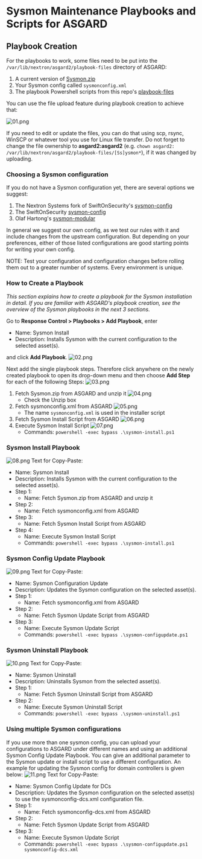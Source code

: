 # Sysmon Maintenance Playbooks and Scripts for ASGARD

## Playbook Creation
For the playbooks to work, some files need to be put into the `/var/lib/nextron/asgard2/playbook-files` directory of ASGARD:

1. A current version of [Sysmon.zip](https://download.sysinternals.com/files/Sysmon.zip)
2. Your Sysmon config called `sysmonconfig.xml`
3. The playbook Powershell scripts from this repo's [playbook-files](playbook-files)

You can use the file upload feature during playbook creation to achieve that:

![01.png](img/01.png)

If you need to edit or update the files, you can do that using scp, rsync, WinSCP or whatever tool you use for Linux file transfer.
Do not forget to change the file ownership to  **asgard2:asgard2**
(e.g. `chown asgard2: /var/lib/nextron/asgard2/playbook-files/[Ss]ysmon*`), if it was changed by uploading.

### Choosing a Sysmon configuration
If you do not have a Sysmon configuration yet, there are several options we suggest:

1. The Nextron Systems fork of SwiftOnSecurity's [sysmon-config](https://github.com/Neo23x0/sysmon-config)
2. The SwiftOnSecurity [sysmon-config](https://github.com/SwiftOnSecurity/sysmon-config)
3. Olaf Hartong's [sysmon-modular](https://github.com/olafhartong/sysmon-modular)

In general we suggest our own config, as we test our rules with it and include changes from the upstream configuration. But depending on your preferences, either of those listed configurations are good starting points for writing your own config.

NOTE: Test your configuration and configuration changes before rolling them out to a greater number of systems. Every environment is unique.

### How to Create a Playbook
*This section explains how to create a playbook for the Sysmon installation in detail. If you are familiar with ASGARD's playbook creation, see the overview of the Sysmon playbooks in the next 3 sections.*

Go to **Response Control > Playbooks > Add Playbook**, enter
* Name: Sysmon Install
* Description: Installs Sysmon with the current configuration to the selected asset(s).

and click **Add Playbook**.
![02.png](img/02.png)

Next add the single playbook steps. Therefore click anywhere on the newly created playbook to open its drop-down menu and then choose **Add Step** for each of the following Steps:
![03.png](img/03.png)
1. Fetch Sysmon.zip from ASGARD and unzip it
![04.png](img/04.png)
	- Check the Unzip box
2. Fetch sysmonconfig.xml from ASGARD
![05.png](img/05.png)
	- The name  `sysmonconfig.xml` is used in the installer script
3. Fetch Sysmon Install Script from ASGARD
![06.png](img/06.png)
4. Execute Sysmon Install Script
![07.png](img/07.png)
	- Commands: `powershell -exec bypass .\sysmon-install.ps1`




### Sysmon Install Playbook
![08.png](img/08.png)
Text for Copy-Paste:
* Name: Sysmon Install
* Description: Installs Sysmon with the current configuration to the selected asset(s).
* Step 1:
	* Name: Fetch Sysmon.zip from ASGARD and unzip it
* Step 2:
	* Name: Fetch sysmonconfig.xml from ASGARD
* Step 3:
	* Name: Fetch Sysmon Install Script from ASGARD
* Step 4:
	* Name: Execute Sysmon Install Script
	* Commands: `powershell -exec bypass .\sysmon-install.ps1`


### Sysmon Config Update Playbook
![09.png](img/09.png)
Text for Copy-Paste:
* Name: Sysmon Configuration Update
* Description: Updates the Sysmon configuration on the selected asset(s).
* Step 1:
	* Name: Fetch sysmonconfig.xml from ASGARD
* Step 2:
	* Name: Fetch Sysmon Update Script from ASGARD
* Step 3:
	* Name: Execute Sysmon Update Script
	* Commands: `powershell -exec bypass .\sysmon-configupdate.ps1`


### Sysmon Uninstall Playbook
![10.png](img/10.png)
Text for Copy-Paste:
* Name: Sysmon Uninstall
* Description: Uninstalls Sysmon from the selected asset(s).
* Step 1:
	* Name: Fetch Sysmon Uninstall Script from ASGARD
* Step 2:
	* Name: Execute Sysmon Uninstall Script
	* Commands: `powershell -exec bypass .\sysmon-uninstall.ps1`

### Using multiple Sysmon configurations
If you use more than one sysmon config, you can upload your configurations to ASGARD under different names and using an additional Sysmon Config Update Playbook. You can give an additional parameter to the Sysmon update or install  script to use a different configuration. An example for updating the Sysmon config for domain controllers is given below:
![11.png](img/11.png)
Text for Copy-Paste:
* Name: Sysmon Config Update for DCs
* Description: Updates the Sysmon configuration on the selected asset(s) to use the sysmonconfig-dcs.xml configuration file.
* Step 1:
	* Name: Fetch sysmonconfig-dcs.xml from ASGARD
* Step 2:
	* Name: Fetch Sysmon Update Script from ASGARD
* Step 3:
	* Name: Execute Sysmon Update Script
	* Commands: `powershell -exec bypass .\sysmon-configupdate.ps1 sysmonconfig-dcs.xml`

